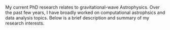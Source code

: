 My current PhD research relates to gravitational-wave Astrophysics. Over the past few years, I have broadly worked on computational astrophsics and data analysis topics. Below is a brief description and summary of my research interests.